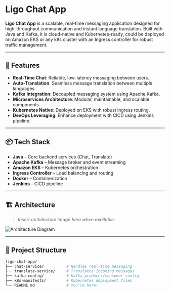 # Ligo Chat App

**Ligo Chat App** is a scalable, real-time messaging application designed for high-throughput communication and instant language translation. Built with Java and Kafka, it is cloud-native and Kubernetes-ready, could be deployed on Amazon EKS or any k8s cluster with an Ingress controller for robust traffic management.

---

## 🚀 Features

- **Real-Time Chat**: Reliable, low-latency messaging between users.
- **Auto-Translation**: Seamless message translation between multiple languages.
- **Kafka Integration**: Decoupled messaging system using Apache Kafka.
- **Microservices Architecture**: Modular, maintainable, and scalable components.
- **Kubernetes Native**: Deployed on EKS with robust ingress routing.
- **DevOps Leveraging**: Enhance deployment with CICD using Jenkins pipeline.

---

## 📦 Tech Stack

- **Java** – Core backend services (Chat, Translate)
- **Apache Kafka** – Message broker and event streaming
- **Amazon EKS** – Kubernetes orchestration
- **Ingress Controller** – Load balancing and routing
- **Docker** – Containerization
- **Jenkins** - CICD pipeline

---

## 🏗️ Architecture

> _Insert architecture image here when available._

![Architecture Diagram](path/to/your/image.png)

---

## 📁 Project Structure

```bash
ligo-chat-app/
├── chat-service/          # Handles real-time messaging
├── translate-service/     # Translates incoming messages
├── kafka-config/          # Kafka producer/consumer config
├── k8s-manifests/         # Kubernetes deployment files
└── README.md              # You're here!
